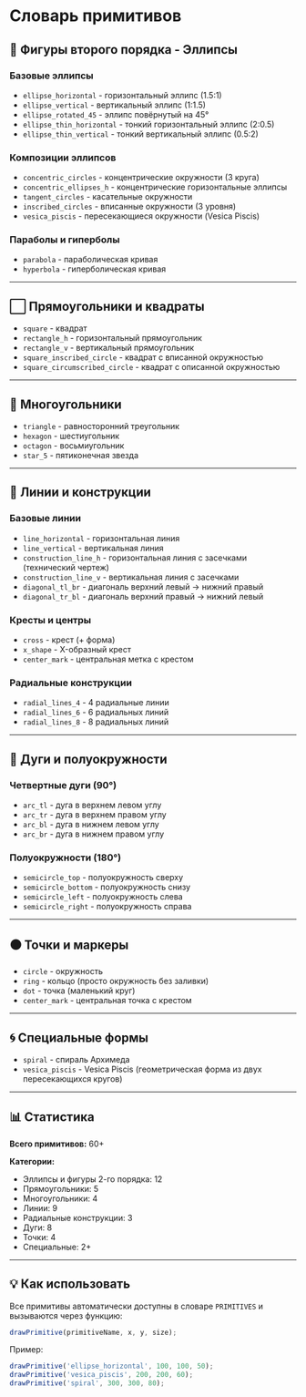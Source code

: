 # Словарь примитивов

## 🔵 Фигуры второго порядка - Эллипсы

### Базовые эллипсы
- `ellipse_horizontal` - горизонтальный эллипс (1.5:1)
- `ellipse_vertical` - вертикальный эллипс (1:1.5)
- `ellipse_rotated_45` - эллипс повёрнутый на 45°
- `ellipse_thin_horizontal` - тонкий горизонтальный эллипс (2:0.5)
- `ellipse_thin_vertical` - тонкий вертикальный эллипс (0.5:2)

### Композиции эллипсов
- `concentric_circles` - концентрические окружности (3 круга)
- `concentric_ellipses_h` - концентрические горизонтальные эллипсы
- `tangent_circles` - касательные окружности
- `inscribed_circles` - вписанные окружности (3 уровня)
- `vesica_piscis` - пересекающиеся окружности (Vesica Piscis)

### Параболы и гиперболы
- `parabola` - параболическая кривая
- `hyperbola` - гиперболическая кривая

---

## ⬜ Прямоугольники и квадраты

- `square` - квадрат
- `rectangle_h` - горизонтальный прямоугольник
- `rectangle_v` - вертикальный прямоугольник
- `square_inscribed_circle` - квадрат с вписанной окружностью
- `square_circumscribed_circle` - квадрат с описанной окружностью

---

## 🔺 Многоугольники

- `triangle` - равносторонний треугольник
- `hexagon` - шестиугольник
- `octagon` - восьмиугольник
- `star_5` - пятиконечная звезда

---

## 📏 Линии и конструкции

### Базовые линии
- `line_horizontal` - горизонтальная линия
- `line_vertical` - вертикальная линия
- `construction_line_h` - горизонтальная линия с засечками (технический чертеж)
- `construction_line_v` - вертикальная линия с засечками
- `diagonal_tl_br` - диагональ верхний левый → нижний правый
- `diagonal_tr_bl` - диагональ верхний правый → нижний левый

### Кресты и центры
- `cross` - крест (+ форма)
- `x_shape` - X-образный крест
- `center_mark` - центральная метка с крестом

### Радиальные конструкции
- `radial_lines_4` - 4 радиальные линии
- `radial_lines_6` - 6 радиальных линий
- `radial_lines_8` - 8 радиальных линий

---

## 🌙 Дуги и полуокружности

### Четвертные дуги (90°)
- `arc_tl` - дуга в верхнем левом углу
- `arc_tr` - дуга в верхнем правом углу
- `arc_bl` - дуга в нижнем левом углу
- `arc_br` - дуга в нижнем правом углу

### Полуокружности (180°)
- `semicircle_top` - полуокружность сверху
- `semicircle_bottom` - полуокружность снизу
- `semicircle_left` - полуокружность слева
- `semicircle_right` - полуокружность справа

---

## ⚫ Точки и маркеры

- `circle` - окружность
- `ring` - кольцо (просто окружность без заливки)
- `dot` - точка (маленький круг)
- `center_mark` - центральная точка с крестом

---

## 🌀 Специальные формы

- `spiral` - спираль Архимеда
- `vesica_piscis` - Vesica Piscis (геометрическая форма из двух пересекающихся кругов)

---

## 📊 Статистика

**Всего примитивов:** 60+

**Категории:**
- Эллипсы и фигуры 2-го порядка: 12
- Прямоугольники: 5
- Многоугольники: 4
- Линии: 9
- Радиальные конструкции: 3
- Дуги: 8
- Точки: 4
- Специальные: 2+

---

## 💡 Как использовать

Все примитивы автоматически доступны в словаре `PRIMITIVES` и вызываются через функцию:

```javascript
drawPrimitive(primitiveName, x, y, size);
```

Пример:
```javascript
drawPrimitive('ellipse_horizontal', 100, 100, 50);
drawPrimitive('vesica_piscis', 200, 200, 60);
drawPrimitive('spiral', 300, 300, 80);
```
